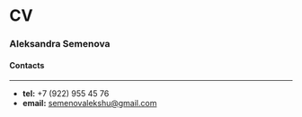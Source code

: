 # CV
### Aleksandra Semenova
#### Contacts
---
* **tel:** +7 (922) 955 45 76
* **email:** semenovalekshu@gmail.com
